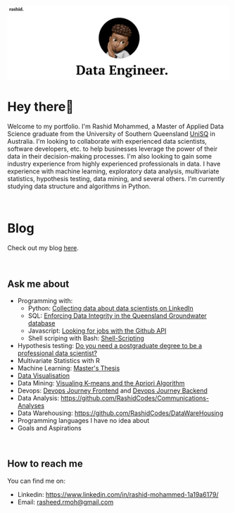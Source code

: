 <img src="thumb.png" />

# Hey there👋

Welcome to my portfolio. I'm Rashid Mohammed, a Master of Applied Data Science graduate from the University of Southern Queensland [UniSQ](https://www.unisq.edu.au/) in Australia. I'm looking to collaborate with experienced data scientists, software developers, etc. to help businesses leverage the power of their data in their decision-making processes. I'm also looking to gain some industry experience from highly experienced professionals in data. I have experience with machine learning, exploratory data analysis, multivariate statistics, hypothesis testing, data mining, and several others. I'm currently studying data structure and algorithms in Python. 

<br/>

# Blog
Check out my blog [here](http://kingmoh.hashnode.dev/).

<br/>

## Ask me about 
- Programming with:
	- Python: [Collecting data about data scientists on LinkedIn](https://github.com/RashidCodes/Scrapers)
	- SQL: [Enforcing Data Integrity in the Queensland Groundwater database](https://github.com/RashidCodes/Consistency/tree/main) 
	- Javascript: [Looking for jobs with the Github API](https://github.com/RashidCodes/GithubJobs) 
	- Shell scriping with Bash: [Shell-Scripting](https://github.com/RashidCodes/Shell-Scripting)
- Hypothesis testing: [Do you need a postgraduate degree to be a professional data scientist?](https://github.com/RashidCodes/Postgrad-Test/blob/master/CSC8002_Progress.ipynb)
- Multivariate Statistics with R 
- Machine Learning: [Master's Thesis](https://github.com/RashidCodes/EEG-Analysis)
- [Data Visualisation](https://public.tableau.com/app/profile/rashid.mohammed6565#!/?newProfile=&activeTab=0)
- Data Mining: [Visualing K-means and the Apriori Algorithm](https://github.com/RashidCodes/K-Apriori)
- Devops: [Devops Journey Frontend](https://github.com/RashidCodes/Devops-Journey-Frontend) and [Devops Journey Backend](https://github.com/RashidCodes/Devops-Journey-Backend)
- Data Analysis: https://github.com/RashidCodes/Communications-Analyses
- Data Warehousing: https://github.com/RashidCodes/DataWareHousing
- Programming languages I have no idea about
- Goals and Aspirations 



<br/>

## How to reach me 
You can find me on:
- Linkedin: https://www.linkedin.com/in/rashid-mohammed-1a19a6179/
- Email: rasheed.rmoh@gmail.com
